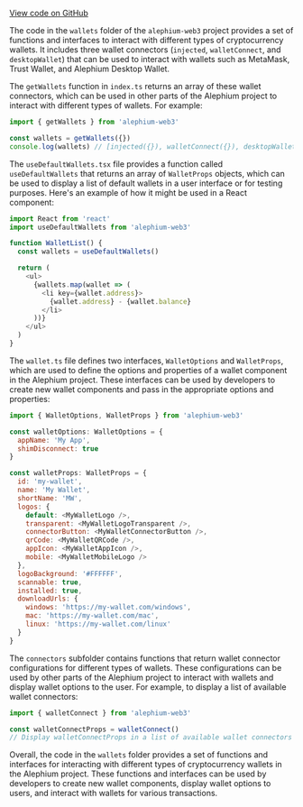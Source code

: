 [View code on GitHub](https://github.com/alephium/alephium-web3/.autodoc/docs/json/packages/web3-react/src/wallets)

The code in the `wallets` folder of the `alephium-web3` project provides a set of functions and interfaces to interact with different types of cryptocurrency wallets. It includes three wallet connectors (`injected`, `walletConnect`, and `desktopWallet`) that can be used to interact with wallets such as MetaMask, Trust Wallet, and Alephium Desktop Wallet.

The `getWallets` function in `index.ts` returns an array of these wallet connectors, which can be used in other parts of the Alephium project to interact with different types of wallets. For example:

```javascript
import { getWallets } from 'alephium-web3'

const wallets = getWallets({})
console.log(wallets) // [injected({}), walletConnect({}), desktopWallet()]
```

The `useDefaultWallets.tsx` file provides a function called `useDefaultWallets` that returns an array of `WalletProps` objects, which can be used to display a list of default wallets in a user interface or for testing purposes. Here's an example of how it might be used in a React component:

```javascript
import React from 'react'
import useDefaultWallets from 'alephium-web3'

function WalletList() {
  const wallets = useDefaultWallets()

  return (
    <ul>
      {wallets.map(wallet => (
        <li key={wallet.address}>
          {wallet.address} - {wallet.balance}
        </li>
      ))}
    </ul>
  )
}
```

The `wallet.ts` file defines two interfaces, `WalletOptions` and `WalletProps`, which are used to define the options and properties of a wallet component in the Alephium project. These interfaces can be used by developers to create new wallet components and pass in the appropriate options and properties:

```javascript
import { WalletOptions, WalletProps } from 'alephium-web3'

const walletOptions: WalletOptions = {
  appName: 'My App',
  shimDisconnect: true
}

const walletProps: WalletProps = {
  id: 'my-wallet',
  name: 'My Wallet',
  shortName: 'MW',
  logos: {
    default: <MyWalletLogo />,
    transparent: <MyWalletLogoTransparent />,
    connectorButton: <MyWalletConnectorButton />,
    qrCode: <MyWalletQRCode />,
    appIcon: <MyWalletAppIcon />,
    mobile: <MyWalletMobileLogo />
  },
  logoBackground: '#FFFFFF',
  scannable: true,
  installed: true,
  downloadUrls: {
    windows: 'https://my-wallet.com/windows',
    mac: 'https://my-wallet.com/mac',
    linux: 'https://my-wallet.com/linux'
  }
}
```

The `connectors` subfolder contains functions that return wallet connector configurations for different types of wallets. These configurations can be used by other parts of the Alephium project to interact with wallets and display wallet options to the user. For example, to display a list of available wallet connectors:

```javascript
import { walletConnect } from 'alephium-web3'

const walletConnectProps = walletConnect()
// Display walletConnectProps in a list of available wallet connectors
```

Overall, the code in the `wallets` folder provides a set of functions and interfaces for interacting with different types of cryptocurrency wallets in the Alephium project. These functions and interfaces can be used by developers to create new wallet components, display wallet options to users, and interact with wallets for various transactions.
